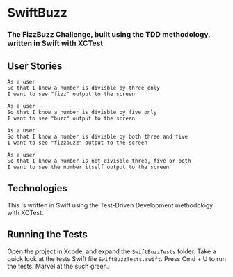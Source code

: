 #  SwiftBuzz
### The FizzBuzz Challenge, built using the TDD methodology, written in Swift with XCTest

## User Stories

```
As a user
So that I know a number is divisble by three only
I want to see "fizz" output to the screen
```

```
As a user
So that I know a number is divisble by five only
I want to see "buzz" output to the screen
```

```
As a user
So that I know a number is divisble by both three and five
I want to see "fizzbuzz" output to the screen
```

```
As a user
So that I know a number is not divisble three, five or both
I want to see the number itself output to the screen
```

## Technologies
This is written in Swift using the Test-Driven Development methodology with XCTest.

## Running the Tests
Open the project in Xcode, and expand the ```SwiftBuzzTests``` folder.
Take a quick look at the tests Swift file ```SwiftBuzzTests.swift```.
Press Cmd + U to run the tests.
Marvel at the such green.

